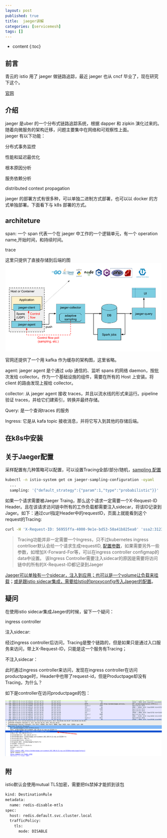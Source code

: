 ```yaml
---
layout: post
published: true
title:  jaeger讲解
categories: [servicemesh]
tags: []
---
```

* content
{:toc}

## 前言

青云的 istio 用了 jaeger 做链路追踪，最近 jaeger 也从 cncf 毕业了，现在研究下这个。

[官网](https://www.jaegertracing.io/)

## 介绍

jaeger 是uber 的一个分布式链路追踪系统，根据 dapper 和 zipkin 演化过来的。  
随着向微服务的架构迁移，问题主要集中在网络和可观察性上面。  
jaeger 有以下功能：

分布式事务监控

性能和延迟最优化

根本原因分析

服务依赖分析

distributed context propagation

jaeger 的部署方式有很多种，可以单独二进制方式部署，也可以以 docker 的方式单独部署。下面看下与 k8s 部署的方式。

## architeture

span: 一个 span 代表一个在 jaeger 中工作的一个逻辑单元，有一个 operation name,开始时间，和持续时间。

trace

这里只提供了直接存储到后端的图
![jaeger-architecture-v1](/styles/images/jaeger-architecture-v1.png)

官网还提供了一个用 kafka 作为缓存的架构图，这里省略。

agent: jaeger agent 是个通过 udp 通信的、监听 spans 的网络 daemon，按批次发给 collector。作为一个基础设施的组件，需要在所有的 Host 上安装。将 client 的路由发现上报给 collector。

collector: 从 jaeger agent 接收 traces，并且以流水线的形式来运行。pipeline 验证 traces，并给它们建索引，转换并最终存储。

Query: 是一个查询traces 的服务

Ingress: 它是从 kafa topic 接收消息，并将它写入到其他的存储后端。

## 在k8s中安装

## 关于Jaeger配置

采样配置有几种策略可以配置，可以设置Tracing全部/部分/随机，[sampling 配置](https://www.jaegertracing.io/docs/1.20/sampling/)

```bash
kubectl -n istio-system get cm jaeger-sampling-configuration -oyaml 
  ...
  sampling: '{"default_strategy":{"param":1,"type":"probabilistic"}}'  # 表示随机采样，但是比例是100%
```

如果一个请求需要被Jaeger Traing，那么这个请求一定需要一个X-Request-ID Header。且在该请求访问链中所有的工作负载都需要注入sidecar，将该ID记录到Jager。如下：通过curl指定Header中的requestID，页面上就能看到这个request的Tracing:

```bash
curl -H 'X-Request-ID: 56955ffa-4000-9e1e-bd53-50a41b825ea0' 'ssa2:31234/productpage?u=test'
```

> Tracing功能并非一定需要一个Ingress，只不过kubernetes ingress contrlloer默认会给一个请求生成requestID, [配置参数](https://kubernetes.github.io/ingress-nginx/user-guide/nginx-configuration/configmap/)，如果需要另外一些参数，如增加X-Forward-For等，可以在ingress controller configmap的data中设置。
> 该Ingress Controller需要注入sidecar的原因是需要将访问链中的所有的X-Request-ID都记录到Jaeger

[Jaeger可以单独有一个sidecar，注入到应用；也可以是一个volume让负载来挂载](https://www.jaegertracing.io/docs/1.21/operator/)；[或是跟istio sidecar集成，需要给Istio的proxyconfig传入Jaeger的配置](https://istio.io/latest/docs/ops/integrations/jaeger/)。

## 疑问

在使用istio sidecar集成Jaeger的时候，留下一个疑问：

ingress controller

注入sidecar:

经过ingress controller后访问，Tracing是整个链路的，但是如果只是通过入口服务来访问，带上X-Request-ID，只能是这一个服务有Tracing；

不注入sidecar：

此时通过ingress controller来访问，发现在ingress controller在访问productpage时，Header中也带了request-id，但是Productpage却没有Tracing，为什么？

如下是controller在访问productpage的包：

![](/images/2020-12-10-18-57-53.png)

## 附

istio默认会使用mutual TLS加密，需要把tls禁掉才能抓到该包

```bash
kind: DestinationRule
metadata:
  name: redis-disable-mtls
spec:
  host: redis.default.svc.cluster.local
  trafficPolicy:
    tls:
      mode: DISABLE
```